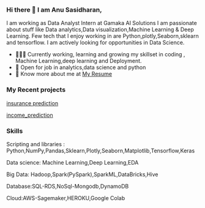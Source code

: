 ### Hi there 👋 I am Anu Sasidharan,
I am working as  Data Analyst Intern at Gamaka AI Solutions
 I am passionate about stuff like Data analytics,Data visualization,Machine Learning & Deep Learning. 
Few tech that I enjoy working in are Python,plotly,Seaborn,sklearn and tensorflow. I am actively looking for opportunities in Data Science.

- 👨🏽‍💻 Currently working, learning and growing my skillset in coding , Machine Learning,deep learning and Deployment.
- 🤝 Open for job in  analytics,data science and python
- 👨 Know more about me at [My Resume](https://drive.google.com/file/d/1qaA4Z8N-Krjp4lpD2wpOe67H90QYFoEq/view?usp=sharing) 

### My Recent projects 
[insurance prediction](https://github.com/anusdharan/my_insurancemodel_deployment)

[income_prediction](https://github.com/anusdharan/income_prediction)
### Skills
Scripting and libraries : Python,NumPy,Pandas,Sklearn,Plotly,Seaborn,Matplotlib,Tensorflow,Keras

Data science: Machine Learning,Deep Learning,EDA

Big Data: Hadoop,Spark(PySpark),SparkML,DataBricks,Hive

Database:SQL-RDS,NoSql-Mongodb,DynamoDB

Cloud:AWS-Sagemaker,HEROKU,Google Colab
